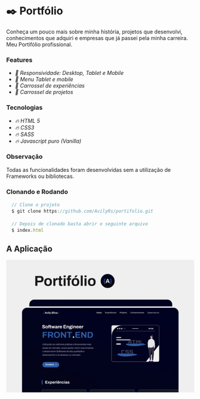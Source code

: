 # :black_nib: Portfólio

Conheça um pouco mais sobre minha história, projetos que desenvolvi, conhecimentos que adquiri e empresas que já passei pela minha carreira. Meu Portifólio profissional.

### Features

- *:pencil: Responsividade: Desktop, Tablet e Mobile*
- *:pencil: Menu Tablet e mobile*
- *:pencil: Carrossel de experiências*
- *:pencil: Carrossel de projetos*

### Tecnologias

- *:fire: HTML 5*
- *:fire: CSS3*
- *:fire: SASS*
- *:fire: Javascript puro (Vanilla)*

### Observação

Todas as funcionalidades foram desenvolvidas sem a utilização de Frameworks ou bibliotecas.

### Clonando e Rodando
```javascript
  // Clone o projeto
  $ git clone https://github.com/AvilyRs/portifolio.git

  // Depois de clonado basta abrir o seguinte arquivo
  $ index.html
```

## A Aplicação

![cover](https://github.com/AvilyRs/avilyrs/blob/master/projects-images/portifolio/cover.png?raw=true)
